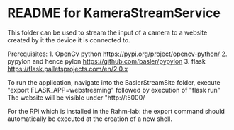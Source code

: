 # README for KameraStreamService

This folder can be used to stream the input of a camera to a website created by it the device it is connected to. 

Prerequisites:  1. OpenCv python https://pypi.org/project/opencv-python/
                2. pypylon and hence pylon  https://github.com/basler/pypylon
                3. flask https://flask.palletsprojects.com/en/2.0.x
                
To run the application, navigate into the BaslerStreamSite folder, execute "export FLASK_APP=webstreaming" followed by execution of "flask run"
The website will be visible under "http://<IP of the used device>:5000/
  
For the RPi which is installed in the Rahm-lab: the export command should automatically be executed at the creation of a new shell.
